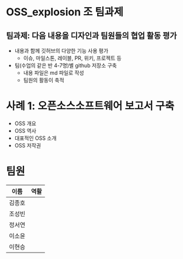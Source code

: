 # OSS_explosion 조 팀과제


## 팀과제: 다음 내용을 디자인과 팀원들의 협업 활동 평가
- 내용과 함께 깃허브의 다양한 기능 사용 평가
  - 이슈, 마일스톤, 레이블, PR, 위키, 프로젝트 등 
- 팀(수업의 같은 반 4-7명)별 github 저장소 구축
  - 내용 파일은 md 파일로 작성
  - 팀원의 활동이 축적
    
# 사례 1: 오픈소스소프트웨어 보고서 구축
- OSS 개요
- OSS 역사
- 대표적인 OSS 소개
- OSS 저작권
  
# 팀원
|이름|역활|
|--|--|
|김종호| |
|조성빈| |
|정서연| |
|이소윤| |
|이현승| |
